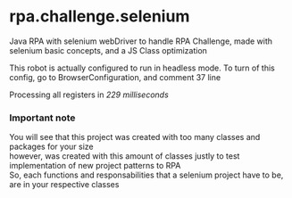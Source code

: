 # rpa.challenge.selenium
Java RPA with selenium webDriver to handle RPA Challenge, made with selenium basic concepts, and a JS Class optimization 

This robot is actually configured to run in headless mode.
To turn of this config, go to BrowserConfiguration, and comment 37 line

Processing all registers in *229 milliseconds*

### Important note
You will see that this project was created with too many classes and packages for your size
<br/>however, was created with this amount of classes justly to test implementation of new project patterns to RPA
<br/>So, each functions and responsabilities that a selenium project have to be, are in your respective classes